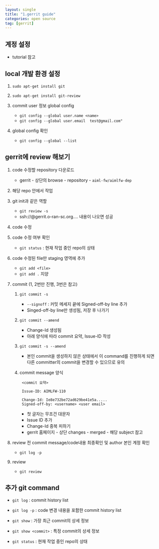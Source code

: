 ```yaml
---
layout: single
title: "1.gerrit guide"
categories: open source
tag: [gerrit]
---
```




## 계정 설정
- tutorial 참고


## local 개발 환경 설정
1. `sudo apt-get install git`

2. `sudo apt-get install git-review`

3. commit user 정보 global config
    - `git config --global user.name <name>`
    - `git config --global user.email  test@gmail.com"`

4. global config 확인
    - `git config --global --list`



## gerrit에 review 해보기
1. code 수정할 repository 다운로드
    - gerrit - 상단의 browse - repository - `aiml-fw/aimlfw-dep`


2. 해당 repo 안에서 작업


3. git init과 같은 역할
    - `git review -s`
    - ssh://<username>@gerrit.o-ran-sc.org.... 내용이 나오면 성공


4. code 수정


5. code 수정 여부 확인
    - `git status` : 현재 작업 중인 repo의 상태


6. code 수정된 file만 staging 영역에 추가
    - `git add <file>`
    - `git add .` 지양


7. commit (1, 2번만 진행, 3번은 참고)
    1. `git commit -s`
        - `--signoff` : 커밋 메세지 끝에 Signed-off-by line 추가
        - Singed-off-by line만 생성됨, 저장 후 나가기

    2. `git commit --amend`
        - Change-Id 생성됨
        - 아래 양식에 따라 commit 요약, Issue-ID 작성


    3. `git commit -s --amend`
        - 본인 commit을 생성하지 않은 상태에서 이 command를 진행하게 되면 다른 committer의 commit을 변경할 수 있으므로 유의

    4. commit message 양식 

            <commit 요약>

            Issue-ID: AIMLFW-110

            Change-Id: Ie8e732be72ad629be41e5a.....
            Signed-off-by: <username> <user email>

        - 첫 글자는 무조건 대문자
        - Issue ID 추가
        - Change-Id 중복 피하기
        - gerrit 홈페이지 - 상단 changes - merged - 해당 subject 참고


8. review 전 commit message/code내용 최종확인 및 author 본인 계정 확인
    - `git log -p`


9. review
    - `git review`



## 추가 git command
- `git log` : commit history list

- `git log -p` : code 변경 내용을 포함한 commit history list

- `git show` : 가장 최근 commit의 상세 정보

- `git show <commit>` : 특정 commit의 상세 정보

- `git status` : 현재 작업 중인 repo의 상태
